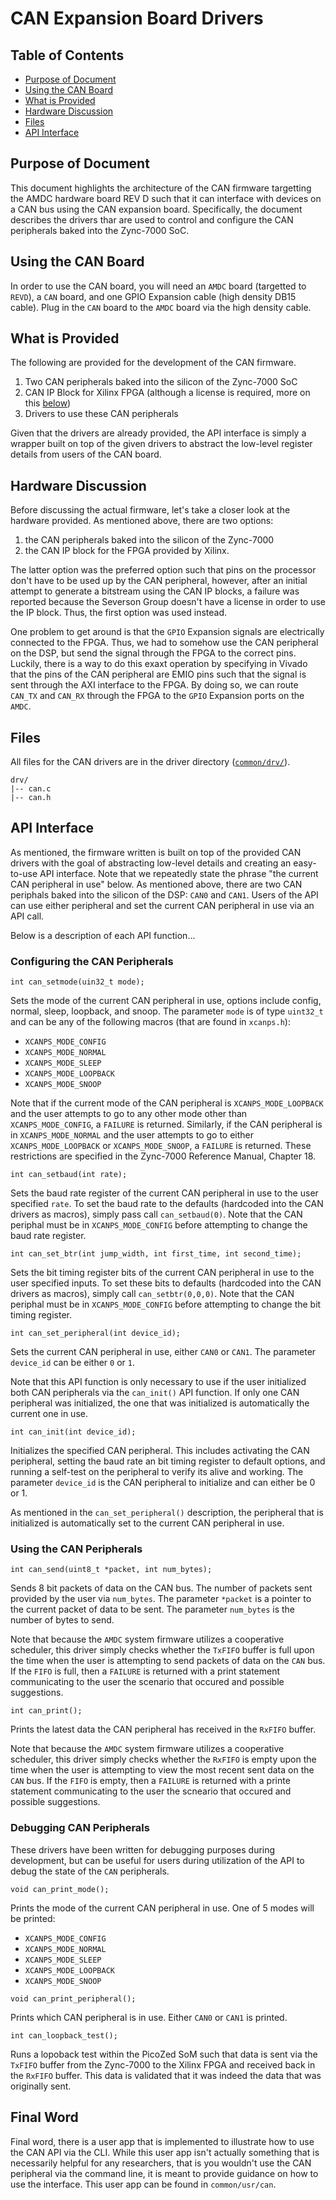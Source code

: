 # CAN Expansion Board Drivers

## Table of Contents
- [Purpose of Document](#purpose-of-document)
- [Using the CAN Board](#using-the-can-board)
- [What is Provided](#what-is-provided)
- [Hardware Discussion](#hardware-discussion)
- [Files](#files)
- [API Interface](#api-interface)
## Purpose of Document
This document highlights the architecture of the CAN firmware targetting the AMDC hardware board REV D such that it can interface with devices on a CAN bus using the CAN expansion board. Specifically, the document describes the drivers thar are used to control and configure the CAN peripherals baked into the Zync-7000 SoC.

## Using the CAN Board
In order to use the CAN board, you will need an `AMDC` board (targetted to `REVD`), a `CAN` board, and one GPIO Expansion cable (high density DB15 cable). Plug in the `CAN` board to the `AMDC` board via the high density cable.

## What is Provided
The following are provided for the development of the CAN firmware.
1. Two CAN peripherals baked into the silicon of the Zync-7000 SoC
2. CAN IP Block for Xilinx FPGA (although a license is required, more on this [below](#hardware-discussion))
3. Drivers to use these CAN peripherals

Given that the drivers are already provided, the API interface is simply a wrapper built on top of the given drivers to abstract the low-level register details from users of the CAN board.

## Hardware Discussion
Before discussing the actual firmware, let's take a closer look at the hardware provided. As mentioned above, there are two options: 
1. the CAN peripherals baked into the silicon of the Zync-7000
2. the CAN IP block for the FPGA provided by Xilinx. 

The latter option was the preferred option such that pins on the processor don't have to be used up by the CAN peripheral, however, after an initial attempt to generate a bitstream using the CAN IP blocks, a failure was reported because the Severson Group doesn't have a license in order to use the IP block. Thus, the first option was used instead.

One problem to get around is that the `GPIO` Expansion signals are electrically connected to the FPGA. Thus, we had to somehow use the CAN peripheral on the DSP, but send the signal through the FPGA to the correct pins. Luckily, there is a way to do this exaxt operation by specifying in Vivado that the pins of the CAN peripheral are EMIO pins such that the signal is sent through the AXI interface to the FPGA. By doing so, we can route `CAN_TX` and `CAN_RX` through the FPGA to the `GPIO` Expansion ports on the `AMDC`.

## Files
All files for the CAN drivers are in the driver directory ([`common/drv/`](github.com/Severson-Group/AMDC-Firmware/tree/develop/sdk/bare/common/drv)).
```
drv/
|-- can.c
|-- can.h
```

## API Interface
As mentioned, the firmware written is built on top of the provided CAN drivers with the goal of abstracting low-level details and creating an easy-to-use API interface. Note that we repeatedly state the phrase "the current CAN peripheral in use" below. As mentioned above, there are two CAN periphals baked into the silicon of the DSP: `CAN0` and `CAN1`. Users of the API can use either peripheral and set the current CAN peripheral in use via an API call. 

Below is a description of each API function...

### Configuring the CAN Peripherals
```
int can_setmode(uin32_t mode);
```
Sets the mode of the current CAN peripheral in use, options include config, normal, sleep, loopback, and snoop. The parameter `mode` is of type `uint32_t` and can be any of the following macros (that are found in `xcanps.h`): 
- `XCANPS_MODE_CONFIG`
- `XCANPS_MODE_NORMAL`
- `XCANPS_MODE_SLEEP`
- `XCANPS_MODE_LOOPBACK`
- `XCANPS_MODE_SNOOP`

Note that if the current mode of the CAN peripheral is `XCANPS_MODE_LOOPBACK` and the user attempts to go to any other mode other than `XCANPS_MODE_CONFIG`, a `FAILURE` is returned. Similarly, if the CAN peripheral is in `XCANPS_MODE_NORMAL` and the user attempts to go to either `XCANPS_MODE_LOOPBACK` or `XCANPS_MODE_SNOOP`, a `FAILURE` is returned. These restrictions are specified in the Zync-7000 Reference Manual, Chapter 18.
```
int can_setbaud(int rate);
```
Sets the baud rate register of the current CAN peripheral in use to the user specified `rate`. To set the baud rate to the defaults (hardcoded into the CAN drivers as macros), simply pass call `can_setbaud(0)`. Note that the CAN periphal must be in `XCANPS_MODE_CONFIG` before attempting to change the baud rate register.

```
int can_set_btr(int jump_width, int first_time, int second_time);
```
Sets the bit timing register bits of the current CAN peripheral in use to the user specified inputs. To set these bits to defaults (hardcoded into the CAN drivers as macros), simply call `can_setbtr(0,0,0)`. Note that the CAN periphal must be in `XCANPS_MODE_CONFIG` before attempting to change the bit timing register.
```
int can_set_peripheral(int device_id);
```
Sets the current CAN peripheral in use, either `CAN0` or `CAN1`. The parameter `device_id` can be either `0` or `1`. 

Note that this API function is only necessary to use if the user initialized both CAN peripherals via the `can_init()` API function. If only one CAN peripheral was initialized, the one that was initialized is automatically the current one in use. 
```
int can_init(int device_id);
```
Initializes the specified CAN peripheral. This includes activating the CAN peripheral, setting the baud rate an bit timing register to default options, and running a self-test on the peripheral to verify its alive and working. The parameter `device_id` is the CAN peripheral to initialize and can either be 0 or 1. 

As mentioned in the `can_set_peripheral()` description, the peripheral that is initialized is automatically set to the current CAN peripheral in use. 

### Using the CAN Peripherals
```
int can_send(uint8_t *packet, int num_bytes);
```
Sends 8 bit packets of data on the CAN bus. The number of packets sent provided by the user via `num_bytes`. The parameter `*packet` is a pointer to the current packet of data to be sent. The parameter `num_bytes` is the number of bytes to send. 

Note that because the `AMDC` system firmware utilizes a cooperative scheduler, this driver simply checks whether the `TxFIFO` buffer is full upon the time when the user is attempting to send packets of data on the `CAN` bus. If the `FIFO` is full, then a `FAILURE` is returned with a print statement communicating to the user the scenario that occured and possible suggestions. 

```
int can_print();
```
Prints the latest data the CAN peripheral has received in the `RxFIFO` buffer. 

Note that because the `AMDC` system firmware utilizes a cooperative scheduler, this driver simply checks whether the `RxFIFO` is empty upon the time when the user is attempting to view the most recent sent data on the `CAN` bus. If the `FIFO` is empty, then a `FAILURE` is returned with a printe statement communicating to the user the scneario that occured and possible suggestions.
### Debugging CAN Peripherals
These drivers have been written for debugging purposes during development, but can be useful for users during utilization of the API to debug the state of the `CAN` peripherals.
```
void can_print_mode();
```
Prints the mode of the current CAN peripheral in use. One of 5 modes will be printed:
- `XCANPS_MODE_CONFIG`
- `XCANPS_MODE_NORMAL`
- `XCANPS_MODE_SLEEP`
- `XCANPS_MODE_LOOPBACK`
- `XCANPS_MODE_SNOOP`
```
void can_print_peripheral();
```
Prints which CAN peripheral is in use. Either `CAN0` or `CAN1` is printed.
```
int can_loopback_test();
```
Runs a lopoback test within the PicoZed SoM such that data is sent via the `TxFIFO` buffer from the Zync-7000 to the Xilinx FPGA and received back in the `RxFIFO` buffer. This data is validated that it was indeed the data that was originally sent. 

## Final Word

Final word, there is a user app that is implemented to illustrate how to use the CAN API via the CLI. While this user app isn't actually something that is necessarily helpful for any researchers, that is you wouldn't use the CAN peripheral via the command line, it is meant to provide guidance on how to use the interface. This user app can be found in `common/usr/can`.